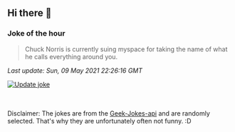 ## Hi there 👋

### Joke of the hour
<!-- joke -->
>Chuck Norris is currently suing myspace for taking the name of what he calls everything around you.
<!-- /joke -->

*Last update: Sun, 09 May 2021 22:26:16 GMT*

[![Update joke](https://github.com/nclskfm/nclskfm/actions/workflows/joke.yml/badge.svg)](https://github.com/nclskfm/nclskfm/actions/workflows/joke.yml)

<br><br>
Disclaimer: The jokes are from the [Geek-Jokes-api](https://github.com/sameerkumar18/geek-joke-api) and are randomly selected. That's why they are unfortunately often not funny. :D
